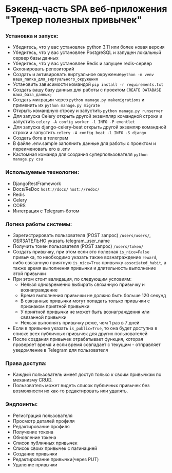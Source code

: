# Бэкенд-часть SPA веб-приложения "Трекер полезных привычек"

### Установка и запуск:

- Убедитесь, что у вас установлен python 3.11 или более новая версия
- Убедитесь, что у вас установлен PostgreSQL и запущен локальный сервер базы данных
- Убедитесь, что у вас установлен Redis и запущен redis-сервер
- Склонировать репозиторий
- Создать и активировать виртуальное окружение```python -m venv ваша_папка_для_виртуального_окружения```
- Установить зависимости командой ```pip install -r requirements.txt```
- Создать вашу базу данных для работы с проектом ```CREATE DATABASE ваша_база_данных;```
- Создать миграции через ```python manage.py makemigrations``` и применить их ```python manage.py migrate```
- Открыть командную строку и запустить ```python manage.py runserver```
- Для запуска Celery открыть другой экземпляр командной строки и запустить ```celery -A config worker -l INFO -P eventlet```<br>
- Для запуска django-celery-beat открыть другой экземляр командной строки и
  запустить ```celery -A config beat -l INFO -S django```<br>
- Создать бота в телеграм
- В файле .env.sample заполнить данные для работы с проектом и переименовать его в .env
- Кастомная команда для создания суперпользователя ```python manage.py csu```<br>

### Используемые технологии:

- DjangoRestFramework<br>
- Docs/ReDoc ```host://docs/``` ```host://redoc/```<br>
- Redis<br>
- Celery<br>
- CORS<br>
- Интеграция с Telegram-ботом<br>

### Логика работы системы:

- Зарегистрировать пользователя (POST запрос) ```/users/users/```, ОБЯЗАТЕЛЬНО указать telegram_user_name
- Получить токен пользователя (POST запрос) ```/users/token/```
- Создать привычку, при этом если это полезная ```is_nice=False``` привычка, то необходимо указать также
  вознаграждение ```reward```, либо связанную приятную ```is_nice=True``` привычку ```associated_habit```, а также
  время выполнения привычки и длительность выполнение этой привычки
- При этом стоит валидация, по следующим условиям:
  - Нельзя одновременно выбирать связанную привычку и вознаграждение
  - Время выполнения привычки не должно быть больше 120 секунд
  - В связанные привычки могут попадать только привычки с признаком приятной привычки
  - У приятной привычки не может быть вознаграждения или связанной привычки
  - Нельзя выполнять привычку реже, чем 1 раз в 7 дней
- Если в привычке указать ```is_public=True```, то она будет доступна в списке всех публичных привычек для других
  пользователей
- После создания привычек отрабатывает функция, которая проверяет время и если время совпадает с текущим -
  отправляет уведомление в Telegram для пользователя

### Права доступа:

- Каждый пользователь имеет доступ только к своим привычкам по механизму CRUD.
- Пользователь может видеть список публичных привычек без возможности их как-то редактировать или удалять.

### Эндпоинты:

- Регистрация пользователя
- Просмотр деталей профиля
- Редактирование профиля
- Получение токена
- Обновление токена
- Список публичных привычек
- Список своих привычек с пагинацией
- Создание привычки
- Редактирование привычки(через PUT)
- Удаление привычки